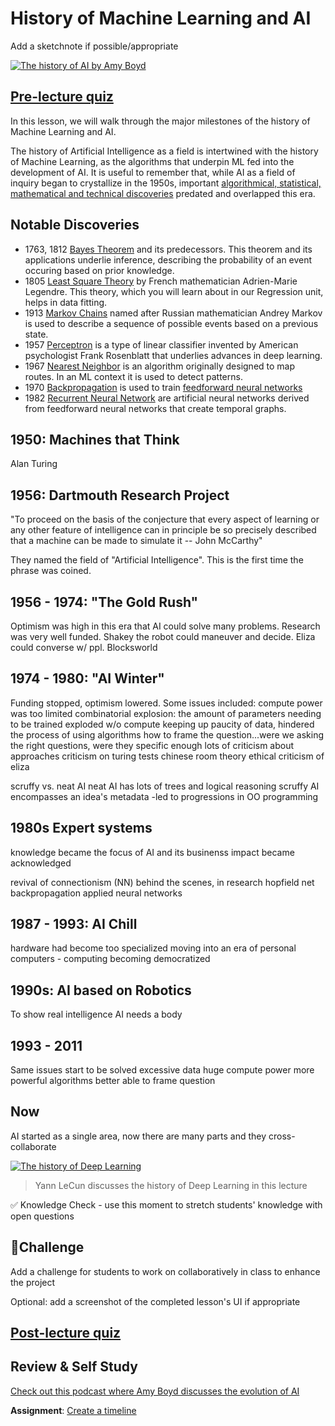 # History of Machine Learning and AI

Add a sketchnote if possible/appropriate

[![The history of AI by Amy Boyd](https://img.youtube.com/vi/EJt3_bFYKss/0.jpg)](https://www.youtube.com/watch?v=EJt3_bFYKss "The history of AI by Amy Boyd")
## [Pre-lecture quiz](https://jolly-sea-0a877260f.azurestaticapps.net/quiz/3/)

In this lesson, we will walk through the major milestones of the history of Machine Learning and AI.

The history of Artificial Intelligence as a field is intertwined with the history of Machine Learning, as the algorithms that underpin ML fed into the development of AI. It is useful to remember that, while AI as a field of inquiry began to crystallize in the 1950s, important [algorithmical, statistical, mathematical and technical discoveries](https://wikipedia.org/wiki/Timeline_of_machine_learning) predated and overlapped this era. 

## Notable Discoveries

- 1763, 1812 [Bayes Theorem](https://wikipedia.org/wiki/Bayes%27_theorem) and its predecessors. This theorem and its applications underlie inference, describing the probability of an event occuring based on prior knowledge. 
- 1805 [Least Square Theory](https://wikipedia.org/wiki/Least_squares) by French mathematician Adrien-Marie Legendre. This theory, which you will learn about  in our Regression unit, helps in data fitting. 
- 1913 [Markov Chains](https://wikipedia.org/wiki/Markov_chain) named after Russian mathematician Andrey Markov is used to describe a sequence of possible events based on a previous state.
- 1957 [Perceptron](https://wikipedia.org/wiki/Perceptron) is a type of linear classifier invented by American psychologist Frank Rosenblatt that underlies advances in deep learning. 
- 1967 [Nearest Neighbor](https://wikipedia.org/wiki/Nearest_neighbor) is an algorithm originally designed to map routes. In an ML context it is used to  detect patterns.
- 1970 [Backpropagation](https://wikipedia.org/wiki/Backpropagation) is used to train [feedforward neural networks](https://wikipedia.org/wiki/Feedforward_neural_network) 
- 1982 [Recurrent Neural Network](https://wikipedia.org/wiki/Recurrent_neural_network) are artificial neural networks derived from feedforward neural networks that create temporal graphs.   
## 1950: Machines that Think

Alan Turing

## 1956: Dartmouth Research Project

"To proceed on the basis of the conjecture that every aspect of learning or any other feature of intelligence can in principle be so precisely described that a machine can be made to simulate it -- John McCarthy" 

They named the field of "Artificial Intelligence". This is the first time the phrase was coined.

## 1956 - 1974: "The Gold Rush"

Optimism was high in this era that AI could solve many problems. Research was very well funded. Shakey the robot could maneuver and  decide. Eliza could converse w/ ppl. Blocksworld

## 1974 - 1980: "AI Winter"

Funding stopped, optimism lowered. Some issues included:
compute power was too limited
combinatorial explosion: the amount of parameters needing  to be trained exploded w/o compute keeping up
paucity of data, hindered the process of using algorithms
how to frame the question...were we asking the right questions, were they specific enough
lots of criticism about approaches
    criticism on turing tests
    chinese room theory
    ethical criticism of eliza

scruffy vs. neat AI
neat AI has lots of trees and logical reasoning
scruffy AI encompasses an idea's metadata -led  to progressions in OO programming

## 1980s Expert systems

knowledge became the focus of AI and its businenss impact became acknowledged

revival of connectionism (NN) behind the scenes, in research
hopfield net
backpropagation
applied neural networks

## 1987 - 1993: AI Chill
hardware had become too specialized
moving into an era of personal computers  - computing becoming democratized

## 1990s: AI based on Robotics

To show real intelligence AI needs a body

## 1993 - 2011

Same issues start to be solved
excessive data
huge compute power
more powerful algorithms
better able to frame question

## Now

AI started as a single area, now there are many parts and they cross-collaborate

[![The history of Deep Learning](https://img.youtube.com/vi/mTtDfKgLm54/0.jpg)](https://www.youtube.com/watch?v=mTtDfKgLm54 "The history of Deep Learning")
> Yann LeCun discusses the history of Deep Learning in this lecture

✅ Knowledge Check - use this moment to stretch students' knowledge with open questions
## 🚀Challenge

Add a challenge for students to work on collaboratively in class to enhance the project

Optional: add a screenshot of the completed lesson's UI if appropriate

## [Post-lecture quiz](https://jolly-sea-0a877260f.azurestaticapps.net/quiz/4/)

## Review & Self Study

[Check out this podcast where Amy Boyd discusses the evolution of AI](http://runasradio.com/Shows/Show/739)

**Assignment**: [Create a timeline](assignment.md)
